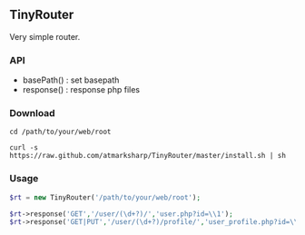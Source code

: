 ## TinyRouter

Very simple router.

### API

- basePath() : set basepath
- response() : response php files

### Download

```
cd /path/to/your/web/root

curl -s https://raw.github.com/atmarksharp/TinyRouter/master/install.sh | sh
```

### Usage

```php
$rt = new TinyRouter('/path/to/your/web/root');

$rt->response('GET','/user/(\d+?)/','user.php?id=\\1');
$rt->response('GET|PUT','/user/(\d+?)/profile/','user_profile.php?id=\\1');
```